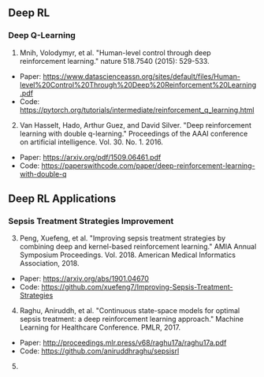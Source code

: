 ## Deep RL
### Deep Q-Learning
1. Mnih, Volodymyr, et al. "Human-level control through deep reinforcement learning." nature 518.7540 (2015): 529-533.
+ Paper: https://www.datascienceassn.org/sites/default/files/Human-level%20Control%20Through%20Deep%20Reinforcement%20Learning.pdf
+ Code: https://pytorch.org/tutorials/intermediate/reinforcement_q_learning.html
2. Van Hasselt, Hado, Arthur Guez, and David Silver. "Deep reinforcement learning with double q-learning." Proceedings of the AAAI conference on artificial intelligence. Vol. 30. No. 1. 2016.
+ Paper: https://arxiv.org/pdf/1509.06461.pdf
+ Code: https://paperswithcode.com/paper/deep-reinforcement-learning-with-double-q

## Deep RL Applications
### Sepsis Treatment Strategies Improvement

3. Peng, Xuefeng, et al. "Improving sepsis treatment strategies by combining deep and kernel-based reinforcement learning." AMIA Annual Symposium Proceedings. Vol. 2018. American Medical Informatics Association, 2018.
+ Paper: https://arxiv.org/abs/1901.04670
+ Code: https://github.com/xuefeng7/Improving-Sepsis-Treatment-Strategies

4. Raghu, Aniruddh, et al. "Continuous state-space models for optimal sepsis treatment: a deep reinforcement learning approach." Machine Learning for Healthcare Conference. PMLR, 2017.

+ Paper: http://proceedings.mlr.press/v68/raghu17a/raghu17a.pdf
+ Code: https://github.com/aniruddhraghu/sepsisrl

5. 


